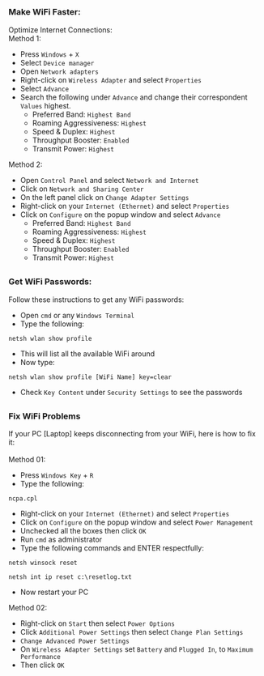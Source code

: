 ##
### Make WiFi Faster: <br>
Optimize Internet Connections: <br>
Method 1:
- Press `Windows` + `X` 
- Select `Device manager` 
- Open `Network adapters` 
- Right-click on `Wireless Adapter` and select `Properties`
- Select `Advance` 
- Search the following under `Advance` and change their correspondent `Values` highest.
  -  Preferred Band: `Highest Band` 
  - Roaming Aggressiveness: `Highest` 
  - Speed & Duplex: `Highest`
  - Throughput Booster: `Enabled` 
  - Transmit Power: `Highest`


Method 2:
- Open `Control Panel` and select `Network and Internet` 
- Click on `Network and Sharing Center` 
- On the left panel click on `Change Adapter Settings` 
- Right-click on your `Internet (Ethernet)` and select `Properties` 
- Click on `Configure` on the popup window and select `Advance` 
  -  Preferred Band: `Highest Band` 
  - Roaming Aggressiveness: `Highest` 
  - Speed & Duplex: `Highest`
  - Throughput Booster: `Enabled` 
  - Transmit Power: `Highest`

##
### Get WiFi Passwords:
Follow these instructions to get any WiFi passwords:
- Open `cmd` or any `Windows Terminal`
- Type the following:
```
netsh wlan show profile
```
- This will list all the available WiFi around
- Now type:
```
netsh wlan show profile [WiFi Name] key=clear
```
- Check `Key Content` under `Security Settings` to see the passwords

##
### Fix WiFi Problems 
If your PC [Laptop] keeps disconnecting from your WiFi, here is how to fix it: <br>  
Method 01: 
- Press `Windows Key` + `R` 
- Type the following: 
```
ncpa.cpl
``` 
- Right-click on your `Internet (Ethernet)` and select `Properties` 
- Click on `Configure` on the popup window and select `Power Management` 
- Unchecked all the boxes then click `OK` 
- Run `cmd` as administrator 
- Type the following commands and ENTER respectfully: 
```
netsh winsock reset 
```
```
netsh int ip reset c:\resetlog.txt
```
- Now restart your PC 


Method 02: 
- Right-click on `Start` then select `Power Options` 
- Click `Additional Power Settings` then select `Change Plan Settings` 
- `Change Advanced Power Settings` 
- On `Wireless Adapter Settings` set `Battery` and `Plugged In`, to `Maximum Performance` 
- Then click `OK` 

##
